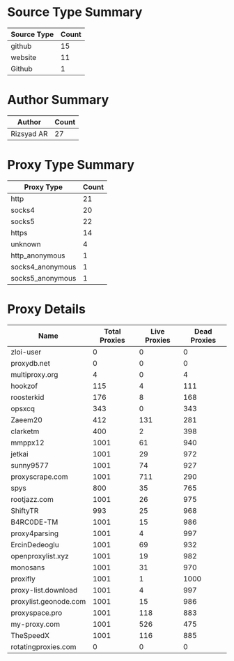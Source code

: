 # Source Type Summary

| Source Type | Count |
|-------------|-------|
| github | 15 |
| website | 11 |
| Github | 1 |


# Author Summary

| Author | Count |
|--------|-------|
| Rizsyad AR | 27 |


# Proxy Type Summary

| Proxy Type | Count |
|------------|-------|
| http | 21 |
| socks4 | 20 |
| socks5 | 22 |
| https | 14 |
| unknown | 4 |
| http_anonymous | 1 |
| socks4_anonymous | 1 |
| socks5_anonymous | 1 |


# Proxy Details

| Name | Total Proxies | Live Proxies | Dead Proxies |
|------|---------------|--------------|---------------|
| zloi-user | 0 | 0 | 0 |
| proxydb.net | 0 | 0 | 0 |
| multiproxy.org | 4 | 0 | 4 |
| hookzof | 115 | 4 | 111 |
| roosterkid | 176 | 8 | 168 |
| opsxcq | 343 | 0 | 343 |
| Zaeem20 | 412 | 131 | 281 |
| clarketm | 400 | 2 | 398 |
| mmppx12 | 1001 | 61 | 940 |
| jetkai | 1001 | 29 | 972 |
| sunny9577 | 1001 | 74 | 927 |
| proxyscrape.com | 1001 | 711 | 290 |
| spys | 800 | 35 | 765 |
| rootjazz.com | 1001 | 26 | 975 |
| ShiftyTR | 993 | 25 | 968 |
| B4RC0DE-TM | 1001 | 15 | 986 |
| proxy4parsing | 1001 | 4 | 997 |
| ErcinDedeoglu | 1001 | 69 | 932 |
| openproxylist.xyz | 1001 | 19 | 982 |
| monosans | 1001 | 31 | 970 |
| proxifly | 1001 | 1 | 1000 |
| proxy-list.download | 1001 | 4 | 997 |
| proxylist.geonode.com | 1001 | 15 | 986 |
| proxyspace.pro | 1001 | 118 | 883 |
| my-proxy.com | 1001 | 526 | 475 |
| TheSpeedX | 1001 | 116 | 885 |
| rotatingproxies.com | 0 | 0 | 0 |
